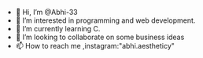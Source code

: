 - 👋 Hi, I’m @Abhi-33
- 👀 I’m interested in programming and web development.
- 🌱 I’m currently learning C.
- 💞️ I’m looking to collaborate on some business ideas
- 📫 How to reach me ,instagram:"abhi.aestheticy"

<!---
Abhi-33/Abhi-33 is a ✨ special ✨ repository because its `README.md` (this file) appears on your GitHub profile.
You can click the Preview link to take a look at your changes.
--->
